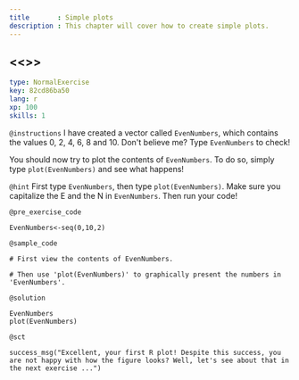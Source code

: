 ```yaml
---
title       : Simple plots
description : This chapter will cover how to create simple plots.
---
```

## <<<New Exercise>>>

```yaml
type: NormalExercise
key: 82cd86ba50
lang: r
xp: 100
skills: 1
```


`@instructions`
I have created a vector called `EvenNumbers`, which contains the values 0, 2, 4, 6, 8 and 10. Don't believe me? Type `EvenNumbers` to check!

You should now try to plot the contents of `EvenNumbers`. To do so, simply type `plot(EvenNumbers)` and see what happens!

`@hint`
First type `EvenNumbers`, then type `plot(EvenNumbers)`. Make sure you capitalize the E and the N in `EvenNumbers`. Then run your code!

`@pre_exercise_code`
```{r}
EvenNumbers<-seq(0,10,2)
```

`@sample_code`
```{r}
# First view the contents of EvenNumbers.

# Then use 'plot(EvenNumbers)' to graphically present the numbers in 'EvenNumbers'.

```

`@solution`
```{r}
EvenNumbers
plot(EvenNumbers)
```

`@sct`
```{r}
success_msg("Excellent, your first R plot! Despite this success, you are not happy with how the figure looks? Well, let's see about that in the next exercise ...")
```
